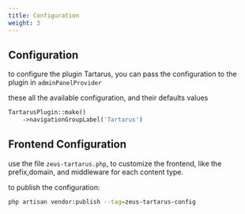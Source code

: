 ```yaml
---
title: Configuration
weight: 3
---
```


## Configuration

to configure the plugin Tartarus, you can pass the configuration to the plugin in `adminPanelProvider`

these all the available configuration, and their defaults values

```php
TartarusPlugin::make()
    ->navigationGroupLabel('Tartarus')
```

## Frontend Configuration

use the file `zeus-tartarus.php`, to customize the frontend, like the prefix,domain, and middleware for each content type.

to publish the configuration:

```bash
php artisan vendor:publish --tag=zeus-tartarus-config
```